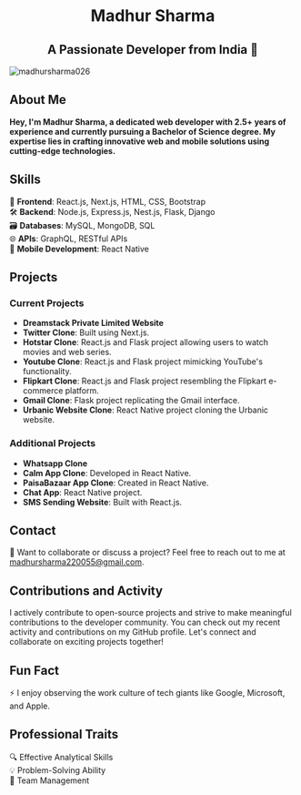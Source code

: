 <center>

# Madhur Sharma
## A Passionate Developer from India 🚀

</center>

<p align="left"> <img src="https://komarev.com/ghpvc/?username=madhursharma026&label=Profile%20views&color=0e75b6&style=flat" alt="madhursharma026" /> </p>

## About Me
**Hey, I'm Madhur Sharma, a dedicated web developer with 2.5+ years of experience and currently pursuing a Bachelor of Science degree. My expertise lies in crafting innovative web and mobile solutions using cutting-edge technologies.**

## Skills
🚀 **Frontend**: React.js, Next.js, HTML, CSS, Bootstrap  
🛠️ **Backend**: Node.js, Express.js, Nest.js, Flask, Django  
🗃️ **Databases**: MySQL, MongoDB, SQL  
🌐 **APIs**: GraphQL, RESTful APIs  
📱 **Mobile Development**: React Native  

## Projects
### Current Projects
- **Dreamstack Private Limited Website**
- **Twitter Clone**: Built using Next.js.
- **Hotstar Clone**: React.js and Flask project allowing users to watch movies and web series.
- **Youtube Clone**: React.js and Flask project mimicking YouTube's functionality.
- **Flipkart Clone**: React.js and Flask project resembling the Flipkart e-commerce platform.
- **Gmail Clone**: Flask project replicating the Gmail interface.
- **Urbanic Website Clone**: React Native project cloning the Urbanic website.

### Additional Projects
- **Whatsapp Clone**
- **Calm App Clone**: Developed in React Native.
- **PaisaBazaar App Clone**: Created in React Native.
- **Chat App**: React Native project.
- **SMS Sending Website**: Built with React.js.

## Contact
📧 Want to collaborate or discuss a project? Feel free to reach out to me at madhursharma220055@gmail.com.

## Contributions and Activity
I actively contribute to open-source projects and strive to make meaningful contributions to the developer community. You can check out my recent activity and contributions on my GitHub profile.
Let's connect and collaborate on exciting projects together!

## Fun Fact
⚡ I enjoy observing the work culture of tech giants like Google, Microsoft, and Apple.

## Professional Traits
🔍 Effective Analytical Skills  
💡 Problem-Solving Ability  
👥 Team Management  

